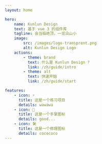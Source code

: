 ```yaml
---
layout: home

hero:
    name: Kunlun Design
    text: 基于 vue 3 的组件库
    tagline: 会当临绝顶，一览众山小
    image:
        src: /images/logo-transprent.png
        alt: Kunlun Design Logo
    actions:
        - theme: brand
          text: 什么是 Kunlun Design ?
          link: /zh/guide/intro
        - theme: alt
          text: 快速开始
          link: /zh/guide/start

features:
    - icon: ⚡️
      title: 这是一个练习项目
      details: wawawa
    - icon: 🖖
      title: 这是一个手掌图标
      details: good...
    - icon: 🛠️
      title: 这是一个修理图标
      details: cocococo
---
```

